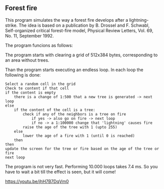 

## Forest fire

This program simulates the way a forest fire develops after a lightning-strike. The idea is based on a publication by B. Drossel and F. Schwabl, Self-organized critical forest-fire model, Physical Review Letters, Vol. 69, No. 11, September 1992.

The program funcions as follows:

The program starts with clearing a grid of 512x384 bytes, corresponding to an area without trees.

Than the program starts executing an endless loop. In each loop the following is done:

	Select a random cell in the grid
	Check te content if that cell
	if the content is empty
		there is a change of 1:500 that a new tree is generated -> next loop
	else
		if the content of the cell is a tree:
			check if any of the neighbors is a tree on fire
				if yes -> also go on fire -> next loop
				if no -> a 1:100000 change that 'lightning' causes fire
			raise the age of the tree with 1 (upto 255)
		else
			lower the age of a fire with 1 (until 0 is reached)
		then
	then
	update the screen for the tree or fire based on the age of the tree or 			fire
	next loop
	
The program is not very fast. Performing 10.000 loops takes 7.4 ms. So you have to wait a bit till the effect is seen, but it will come!


https://youtu.be/jhH7B7DqVm0


			

